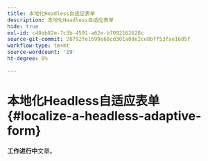 ```yaml
---
title: 本地化Headless自适应表单
description: 本地化Headless自适应表单
hide: true
exl-id: c40ab82e-7c3b-4591-a62e-b7092162628c
source-git-commit: 28792fe1690e68cd301a0de2ce8bff53fae1605f
workflow-type: tm+mt
source-wordcount: '19'
ht-degree: 0%

---
```


# 本地化Headless自适应表单 {#localize-a-headless-adaptive-form}

<span class="preview"> **工作进行中**&#x200B;文章。</span>

